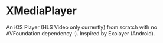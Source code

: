 # XMediaPlayer
An iOS Player  (HLS Video only currently) from scratch with no AVFoundation dependency :). Inspired by Exolayer (Android).
